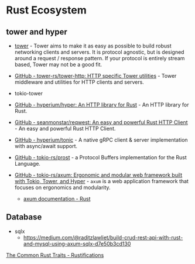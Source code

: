 # Rust Ecosystem

## tower and hyper

- [tower](https://github.com/tower-rs/tower) - Tower aims to make it as easy as possible to build robust networking clients and servers. It is protocol agnostic, but is designed around a request / response pattern. If your protocol is entirely stream based, Tower may not be a good fit.

- [GitHub - tower-rs/tower-http: HTTP specific Tower utilities](https://github.com/tower-rs/tower-http) - Tower middleware and utilities for HTTP clients and servers.

- tokio-tower

- [GitHub - hyperium/hyper: An HTTP library for Rust](https://github.com/hyperium/hyper) - An HTTP library for Rust.

- [GitHub - seanmonstar/reqwest: An easy and powerful Rust HTTP Client](https://github.com/seanmonstar/reqwest) - An easy and powerful Rust HTTP Client.

- [GitHub - hyperium/tonic](https://github.com/hyperium/tonic) - A native gRPC client & server implementation with async/await support.

- [GitHub - tokio-rs/prost](https://github.com/tokio-rs/prost) - a Protocol Buffers implementation for the Rust Language.

- [GitHub - tokio-rs/axum: Ergonomic and modular web framework built with Tokio, Tower, and Hyper](https://github.com/tokio-rs/axum) - `axum` is a web application framework that focuses on ergonomics and modularity.
  
  - [axum documentation - Rust](https://docs.rs/axum/latest/axum/)

## Database

- sqlx 
  - https://medium.com/@raditzlawliet/build-crud-rest-api-with-rust-and-mysql-using-axum-sqlx-d7e50b3cd130 



[The Common Rust Traits - Rustifications](https://stevedonovan.github.io/rustifications/2018/09/08/common-rust-traits.html) 

